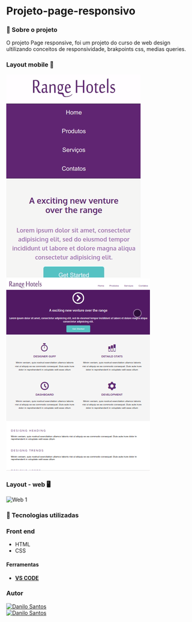 # Projeto-page-responsivo

###  :open_book:  Sobre o projeto

 O projeto Page responsive, foi um projeto do curso de web design ultilizando conceitos de responsividade, brakpoints css, medias queries. 


### Layout mobile :iphone:

![Mobile 1](https://github.com/daniloadscavalcante/assets/blob/master/page-responsive-mobile.gif)
![Mobile 1](https://github.com/daniloadscavalcante/assets/blob/master/page-responsive-tablet.gif)


### Layout - web  :desktop_computer:

![Web 1](https://github.com/daniloadscavalcante/assets/blob/master/page-responsive-desk.gif)



### 🚀 Tecnologias utilizadas

### Front end
- HTML 
- CSS


#### Ferramentas
- [**VS CODE**]()

### Autor
<a href="https://daniloadscavalcante.netlify.app/">
  <img alt="Danilo Santos" src="https://img.shields.io/badge/Show-Portf%C3%B3lio-%238880FE" />
</a>
<br>
<a href="https://www.linkedin.com/in/daniloadscavalcante/">
  <img alt="Danilo Santos" src="https://img.shields.io/badge/-Danilo Santos-blue?style=flat&logo=Linkedin&logoColor=bluee" />
</a>



